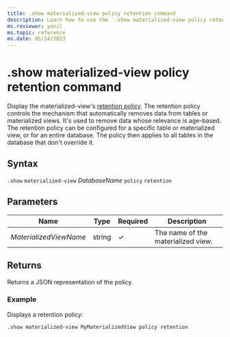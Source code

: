 ```yaml
---
title: .show materialized-view policy retention command
description: Learn how to use the `.show materialized-view policy retention` command to show the materialized view's retention policy.
ms.reviewer: yonil
ms.topic: reference
ms.date: 05/24/2023
---
```

# .show materialized-view policy retention command

Display the materialized-view's [retention policy](retentionpolicy.md). The retention policy controls the mechanism that automatically removes data from tables or materialized views. It's used to remove data whose relevance is age-based. The retention policy can be configured for a specific table or materialized view, or for an entire database. The policy then applies to all tables in the database that don't override it.

## Syntax

`.show` `materialized-view` *DatabaseName* `policy` `retention`

## Parameters

|Name|Type|Required|Description|
|--|--|--|--|
|*MaterializedViewName*|string|&check;|The name of the materialized view.|

## Returns

Returns a JSON representation of the policy.

### Example

Displays a retention policy:

```kusto
.show materialized-view MyMaterializedView policy retention 
```
